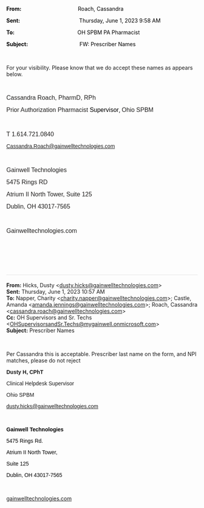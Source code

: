 <div class="WordSection1">

**<span style="color:black">From:<span style="mso-tab-count:1">                                            
</span></span>**<span style="color:black">Roach, Cassandra</span>

**<span style="color:black">Sent:<span style="mso-tab-count:1">                                              
</span></span>**<span style="color:black">Thursday, June 1, 2023 9:58
AM</span>

**<span style="color:black">To:<span style="mso-tab-count:1">                                                 
</span></span>**<span style="color:black">OH SPBM PA Pharmacist</span>

**<span style="color:black">Subject:<span style="mso-tab-count:1">                                        
</span></span>**<span style="color:black">FW: Prescriber Names</span>

 

For your visibility. Please know that we
<span class="underline">do</span> accept these names as appears below.

 

<div>

<span style="font-size:12.0pt;
font-family:&quot;Calibri Light&quot;,sans-serif;color:#201F1E">Cassandra
Roach, PharmD,
RPh</span><span style="font-size:12.0pt;font-family:&quot;Segoe UI&quot;,sans-serif;
color:#201F1E"></span>

<span style="font-size:12.0pt;
font-family:&quot;Calibri Light&quot;,sans-serif;color:#201F1E;border:none windowtext 1.0pt;
mso-border-alt:none windowtext 0in;padding:0in">Prior Authorization
Pharmacist</span><span style="font-size:12.0pt;font-family:&quot;Calibri Light&quot;,sans-serif;color:black">
Supervisor</span><span style="color:black">,
</span><span style="font-size:
12.0pt;font-family:&quot;Calibri Light&quot;,sans-serif;color:#201F1E;border:none windowtext 1.0pt;
mso-border-alt:none windowtext 0in;padding:0in">Ohio
SPBM</span><span style="font-size:12.0pt;color:#201F1E"></span>

<span style="font-size:12.0pt;
font-family:&quot;Calibri Light&quot;,sans-serif;color:#201F1E;border:none windowtext 1.0pt;
mso-border-alt:none windowtext 0in;padding:0in"> </span><span style="color:#201F1E"></span>

<span style="font-size:12.0pt;
font-family:&quot;Calibri Light&quot;,sans-serif;color:#201F1E;border:none windowtext 1.0pt;
mso-border-alt:none windowtext 0in;padding:0in">T
1.614.721.0840</span><span style="color:#201F1E"></span>

<span style="font-size:10.5pt;
font-family:&quot;Calibri Light&quot;,sans-serif;color:#201F1E"><Cassandra.Roach@gainwelltechnologies.com></span><span style="font-size:10.5pt;font-family:&quot;Segoe UI&quot;,sans-serif;color:#201F1E"></span>

<span style="font-size:12.0pt;
font-family:&quot;Calibri Light&quot;,sans-serif;color:#201F1E;border:none windowtext 1.0pt;
mso-border-alt:none windowtext 0in;padding:0in"> </span><span style="color:#201F1E"></span>

<span style="font-size:12.0pt;
font-family:&quot;Calibri Light&quot;,sans-serif;color:#201F1E;border:none windowtext 1.0pt;
mso-border-alt:none windowtext 0in;padding:0in">Gainwell
Technologies</span><span style="color:#201F1E"></span>

<span style="font-size:12.0pt;
font-family:&quot;Calibri Light&quot;,sans-serif;color:#201F1E;border:none windowtext 1.0pt;
mso-border-alt:none windowtext 0in;padding:0in">5475 Rings
RD</span><span style="color:#201F1E"></span>

<span style="font-size:12.0pt;
font-family:&quot;Calibri Light&quot;,sans-serif;color:#201F1E;border:none windowtext 1.0pt;
mso-border-alt:none windowtext 0in;padding:0in">Atrium II North Tower,
Suite 125</span><span style="color:#201F1E"></span>

<span style="font-size:12.0pt;
font-family:&quot;Calibri Light&quot;,sans-serif;color:#201F1E;border:none windowtext 1.0pt;
mso-border-alt:none windowtext 0in;padding:0in">Dublin, OH
43017-7565</span><span style="color:#201F1E"></span>

<span style="font-size:12.0pt;
font-family:&quot;Calibri Light&quot;,sans-serif;color:#201F1E;border:none windowtext 1.0pt;
mso-border-alt:none windowtext 0in;padding:0in"> </span><span style="color:#201F1E"></span>

<span style="font-size:12.0pt;
font-family:&quot;Calibri Light&quot;,sans-serif;color:#201F1E;border:none windowtext 1.0pt;
mso-border-alt:none windowtext 0in;padding:0in">Gainwelltechnologies.com</span><span style="color:#201F1E"></span>

<span style="font-family:&quot;Arial&quot;,sans-serif;
color:#201F1E;border:none windowtext 1.0pt;mso-border-alt:none windowtext 0in;
padding:0in"> </span><span style="color:#201F1E"></span>

<span style="color:#201F1E"> </span><span style="color:black"><span class="image"></span></span>

</div>

 

<div>

<div style="border:none;border-top:solid #E1E1E1 1.0pt;padding:3.0pt 0in 0in 0in">

**From:** Hicks, Dusty \<<dusty.hicks@gainwelltechnologies.com>\>  
**Sent:** Thursday, June 1, 2023 10:57 AM  
**To:** Napper, Charity \<<charity.napper@gainwelltechnologies.com>\>;
Castle, Amanda \<<amanda.jennings@gainwelltechnologies.com>\>; Roach,
Cassandra \<<cassandra.roach@gainwelltechnologies.com>\>  
**Cc:** OH Supervisors and Sr. Techs
\<<OHSupervisorsandSr.Techs@mygainwell.onmicrosoft.com>\>  
**Subject:** Prescriber Names

</div>

</div>

 

Per Cassandra this is acceptable. Prescriber last name on the form, and
NPI matches, please do not reject

<span class="image"></span>

**<span style="font-family:&quot;Arial&quot;,sans-serif">Dusty H,
CPhT</span>**

<span style="font-family:&quot;Arial&quot;,sans-serif">Clinical Helpdesk
Supervisor</span>

<span style="font-family:&quot;Arial&quot;,sans-serif">Ohio SPBM</span>

<span style="font-family:&quot;Arial&quot;,sans-serif"><dusty.hicks@gainwelltechnologies.com></span>

<span style="font-family:&quot;Arial&quot;,sans-serif"></span>

 

**<span style="font-family:&quot;Arial&quot;,sans-serif;color:black">Gainwell
Technologies </span>**

<span style="font-family:&quot;Arial&quot;,sans-serif;color:black">5475
Rings Rd.</span>

<span style="font-family:&quot;Arial&quot;,sans-serif;color:black">Atrium
II North Tower, </span>

<span style="font-family:&quot;Arial&quot;,sans-serif;color:black">Suite
125</span>

<span style="font-family:&quot;Arial&quot;,sans-serif;color:black">Dublin,
OH 43017-7565</span>

<span class="image"></span>

 

[gainwelltechnologies.com](https://nam10.safelinks.protection.outlook.com/?url=http%3A%2F%2Fgainwelltechnologies.com%2F&data=05%7C01%7Cchristopher.nguyen%40gainwelltechnologies.com%7Cf1907a5333fd495d177c08db62b096b3%7Cc663f89cef9b418fbd3d41e46c0ce068%7C0%7C0%7C638212282812212475%7CUnknown%7CTWFpbGZsb3d8eyJWIjoiMC4wLjAwMDAiLCJQIjoiV2luMzIiLCJBTiI6Ik1haWwiLCJXVCI6Mn0%3D%7C3000%7C%7C%7C&sdata=MjDQGbT3MJ%2FDTqDPPzgfVvPZKFcKjqmIoI4rHzL3yAI%3D&reserved=0)

 

</div>
